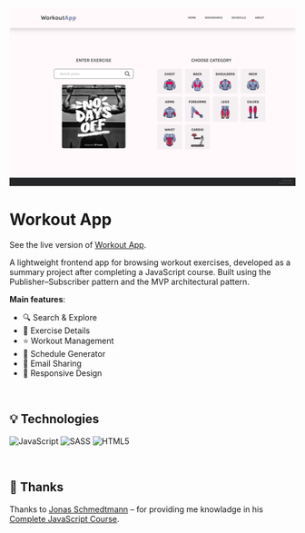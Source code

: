 ![Preview](./static/preview.png)

# Workout App

See the live version of [Workout App](https://workout-app-dudziak.netlify.app/).

A lightweight frontend app for browsing workout exercises, developed as a summary project after completing a JavaScript course. Built using the Publisher–Subscriber pattern and the MVP architectural pattern.

**Main features**:

- 🔍 Search & Explore
- 📝 Exercise Details
- ⭐ Workout Management
- 🎲 Schedule Generator
- 📩 Email Sharing
- 📱 Responsive Design

&nbsp;

## 💡 Technologies

![JavaScript](https://img.shields.io/badge/javascript-%23323330.svg?style=for-the-badge&logo=javascript&logoColor=%23F7DF1E)
![SASS](https://img.shields.io/badge/SASS-hotpink.svg?style=for-the-badge&logo=SASS&logoColor=white)
![HTML5](https://img.shields.io/badge/html5-%23E34F26.svg?style=for-the-badge&logo=html5&logoColor=white)

&nbsp;

## 👏 Thanks

Thanks to [Jonas Schmedtmann](https://www.udemy.com/user/jonasschmedtmann/) – for providing me knowladge in his [Complete JavaScript Course](https://www.udemy.com/course/the-complete-javascript-course/).

